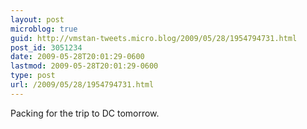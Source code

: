 ```yaml
---
layout: post
microblog: true
guid: http://vmstan-tweets.micro.blog/2009/05/28/1954794731.html
post_id: 3051234
date: 2009-05-28T20:01:29-0600
lastmod: 2009-05-28T20:01:29-0600
type: post
url: /2009/05/28/1954794731.html
---
```

Packing for the trip to DC tomorrow.
